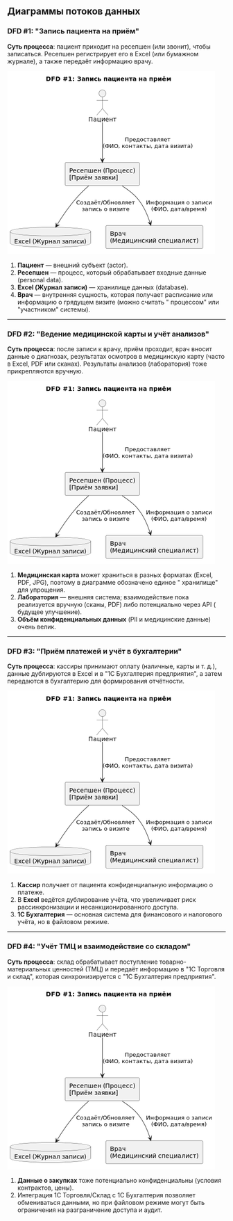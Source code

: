 ## Диаграммы потоков данных

### DFD #1: "Запись пациента на приём"

**Суть процесса**: пациент приходит на ресепшен (или звонит), чтобы записаться. Ресепшен регистрирует его в Excel (или
бумажном журнале), а также передаёт информацию врачу.

![](dfd1.png)

1. **Пациент** ― внешний субъект (actor).
2. **Ресепшен** ― процесс, который обрабатывает входные данные (personal data).
3. **Excel (Журнал записи)** ― хранилище данных (database).
4. **Врач** ― внутренняя сущность, которая получает расписание или информацию о грядущем визите (можно считать "
   процессом" или "участником" системы).

---

### DFD #2: "Ведение медицинской карты и учёт анализов"

**Суть процесса**: после записи к врачу, приём проходит, врач вносит данные о диагнозах, результатах осмотров в
медицинскую карту (часто в Excel, PDF или сканах). Результаты анализов (лаборатория) тоже прикрепляются вручную.

![](dfd1.png)

1. **Медицинская карта** может храниться в разных форматах (Excel, PDF, JPG), поэтому в диаграмме обозначено единое "
   хранилище" для упрощения.
2. **Лаборатория** ― внешняя система; взаимодействие пока реализуется вручную (сканы, PDF) либо потенциально через API (
   будущее улучшение).
3. **Объём конфиденциальных данных** (PII и медицинские данные) очень велик.

---

### DFD #3: "Приём платежей и учёт в бухгалтерии"

**Суть процесса**: кассиры принимают оплату (наличные, карты и т. д.), данные дублируются в Excel и в "1С Бухгалтерия
предприятия", а затем передаются в бухгалтерию для формирования отчётности.

![](dfd1.png)

1. **Кассир** получает от пациента конфиденциальную информацию о платеже.
2. В **Excel** ведётся дублирование учёта, что увеличивает риск рассинхронизации и несанкционированного доступа.
3. **1С Бухгалтерия** ― основная система для финансового и налогового учёта, но в файловом режиме.

---

### DFD #4: "Учёт ТМЦ и взаимодействие со складом"

**Суть процесса**: склад обрабатывает поступление товарно-материальных ценностей (ТМЦ) и передаёт информацию в "1С
Торговля и склад", которая синхронизируется с "1С Бухгалтерия предприятия".

![](dfd1.png)

1. **Данные о закупках** тоже потенциально конфиденциальны (условия контрактов, цены).
2. Интеграция 1С Торговля/Склад с 1С Бухгалтерия позволяет обмениваться данными, но при файловом режиме могут быть
   ограничения на разграничение доступа и аудит.